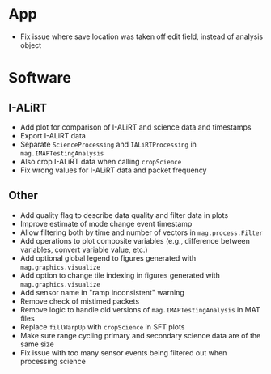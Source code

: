 # App

- Fix issue where save location was taken off edit field, instead of analysis object

# Software

## I-ALiRT

- Add plot for comparison of I-ALiRT and science data and timestamps
- Export I-ALiRT data
- Separate `ScienceProcessing` and `IALiRTProcessing` in `mag.IMAPTestingAnalysis`
- Also crop I-ALiRT data when calling `cropScience`
- Fix wrong values for I-ALiRT data and packet frequency

## Other

- Add quality flag to describe data quality and filter data in plots
- Improve estimate of mode change event timestamp
- Allow filtering both by time and number of vectors in `mag.process.Filter`
- Add operations to plot composite variables (e.g., difference between variables, convert variable value, etc.)
- Add optional global legend to figures generated with `mag.graphics.visualize`
- Add option to change tile indexing in figures generated with `mag.graphics.visualize`
- Add sensor name in "ramp inconsistent" warning
- Remove check of mistimed packets
- Remove logic to handle old versions of `mag.IMAPTestingAnalysis` in MAT files
- Replace `fillWarpUp` with `cropScience` in SFT plots
- Make sure range cycling primary and secondary science data are of the same size
- Fix issue with too many sensor events being filtered out when processing science